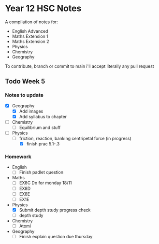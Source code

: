 # Year 12 HSC Notes
A compilation of notes for:
- English Advanced
- Maths Extension 1
- Maths Extension 2
- Physics
- Chemistry
- Geography


To contribute, branch or commit to main i'll accept literally any pull request

## Todo Week 5
### Notes to update
- [X] Geography
	- [X] Add images
	- [X] Add syllabus to chapter

- [ ] Chemistry
	- [ ] Equilibrium and stuff

- [ ] Physics
	- [ ] friction, reaction, banking centripetal force (in progress)
        - [X] finish prac 5.1-.3

### Homework
- English
	- [ ] Finish padlet question
- Maths
	- [ ] EX8C Do for monday 18/11
	- [ ] EX8D
	- [ ] EX8E
	- [ ] EX1E
- Physics
	- [X] Submit depth study progress check
	- [ ] depth study
- Chemistry
	- [ ] Atomi
- Geography
	- [ ] Finish explain question due thursday
